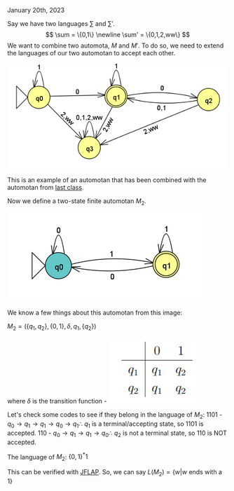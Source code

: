 January 20th, 2023

Say we have two languages $\sum$ and $\sum'$.
$$
\sum = \{0,1\} \newline
\sum' = \{0,1,2,ww\}
$$
We want to combine two automota, $M$ and $M'$. To do so, we need to extend the languages of our two automotan to accept each other.

![Extended Automota](images/extended.png)

 This is an example of an automotan that has been combined with the automotan from [last class](obsidian://open?vault=CIS%202111&file=Lecture%201%2FLecture).

Now we define a two-state finite automotan $M_2$.

![Finite Automotan M_2](images/m2.png)

We know a few things about this automotan from this image:

$M_2 = (\{q_1, q_2\}, \{0,1\}, \delta, q_1, \{q_2\})$

where $\delta$ is the transition function - 
![transition function](images/delta.png)

 Let's check some codes to see if they belong in the language of $M_2$:
1101 - $q_0 \rightarrow q_1 \rightarrow q_1 \rightarrow q_0 \rightarrow q_1 \therefore$ $q_1$ is a terminal/accepting state, so 1101 is accepted.
110 - $q_0 \rightarrow q_1 \rightarrow q_1 \rightarrow q_0 \therefore$ $q_2$ is not a terminal state, so 110 is NOT accepted.

The language of $M_2$: $\{0, 1\}^*1$

This can be verified with [JFLAP](obsidian://open?vault=CIS%202111&file=Lecture%202%2Fm2.jff). So, we can say $L(M_2) = \{w | w \text{ ends with a 1}\}$

